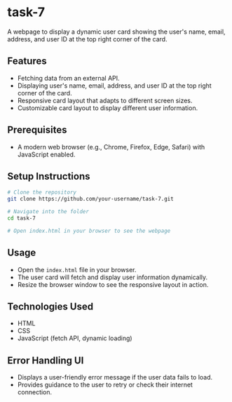 # task-7

A webpage to display a dynamic user card showing the user's name, email, address, and user ID at the top right corner of the card.

## Features
- Fetching data from an external API.
- Displaying user's name, email, address, and user ID at the top right corner of the card.
- Responsive card layout that adapts to different screen sizes.
- Customizable card layout to display different user information.

## Prerequisites
- A modern web browser (e.g., Chrome, Firefox, Edge, Safari) with JavaScript enabled.

## Setup Instructions
```bash
# Clone the repository
git clone https://github.com/your-username/task-7.git

# Navigate into the folder
cd task-7

# Open index.html in your browser to see the webpage
```

## Usage
- Open the `index.html` file in your browser.
- The user card will fetch and display user information dynamically.
- Resize the browser window to see the responsive layout in action.

## Technologies Used
- HTML
- CSS
- JavaScript (fetch API, dynamic loading)

## Error Handling UI
- Displays a user-friendly error message if the user data fails to load.
- Provides guidance to the user to retry or check their internet connection.
